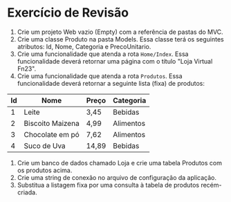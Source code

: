 ﻿# Exercício de Revisão
1. Crie um projeto Web vazio (Empty) com a referência de pastas do MVC.
1. Crie uma classe Produto na pasta Models. Essa classe terá os seguintes atributos: Id, Nome, Categoria e PrecoUnitario.
1. Crie uma funcionalidade que atenda a rota `Home/Index`. Essa funcionalidade deverá retornar uma página com o título "Loja Virtual Fn23".
1. Crie uma funcionalidade que atenda a rota `Produtos`. Essa funcionalidade deverá retornar a seguinte lista (fixa) de produtos:

| Id | Nome | Preço | Categoria |
|---|---|---|---|
| 1 | Leite | 3,45 | Bebidas |
| 2 | Biscoito Maizena | 4,99 | Alimentos |
| 3 | Chocolate em pó | 7,62 | Alimentos |
| 4 | Suco de Uva | 14,89 | Bebidas |
1. Crie um banco de dados chamado Loja e crie uma tabela Produtos com os produtos acima.
1. Crie uma string de conexão no arquivo de configuração da aplicação.
1. Substitua a listagem fixa por uma consulta à tabela de produtos recém-criada.